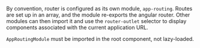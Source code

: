 By convention, router is configured as its own module, `app-routing`.  Routes are set up in an array, and the module re-exports the angular router.  Other modules can then import it and use the `router-outlet` selector to display components associated with the current application URL.

`AppRoutingModule` must be imported in the root component, not lazy-loaded.